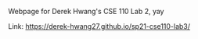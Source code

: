 Webpage for Derek Hwang's CSE 110 Lab 2, yay

Link: https://derek-hwang27.github.io/sp21-cse110-lab3/